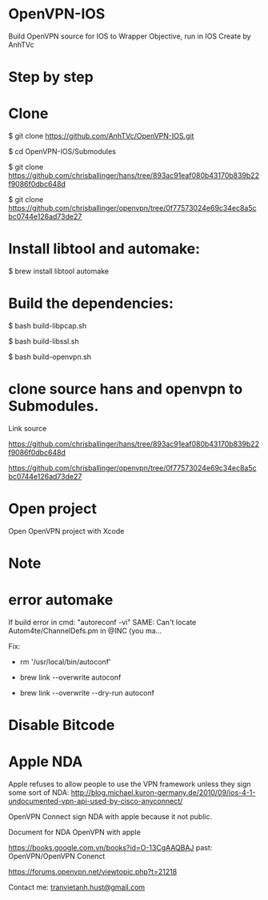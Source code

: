 # OpenVPN-IOS
Build OpenVPN source for IOS to Wrapper Objective, run in IOS
Create by AnhTVc
# Step by step
# Clone
$ git clone https://github.com/AnhTVc/OpenVPN-IOS.git

$ cd OpenVPN-IOS/Submodules

$ git clone https://github.com/chrisballinger/hans/tree/893ac91eaf080b43170b839b22f9086f0dbc648d

$ git clone https://github.com/chrisballinger/openvpn/tree/0f77573024e69c34ec8a5cbc0744e126ad73de27

# Install libtool and automake:

$ brew install libtool automake

# Build the dependencies:

$ bash build-libpcap.sh

$ bash build-libssl.sh

$ bash build-openvpn.sh
# clone source hans and openvpn to Submodules. 

Link source

https://github.com/chrisballinger/hans/tree/893ac91eaf080b43170b839b22f9086f0dbc648d

https://github.com/chrisballinger/openvpn/tree/0f77573024e69c34ec8a5cbc0744e126ad73de27
# Open project
Open OpenVPN project with Xcode
# Note
# error automake
If build error in cmd: "autoreconf -vi" SAME: Can't locate Autom4te/ChannelDefs.pm in @INC (you ma...

Fix: 

- rm '/usr/local/bin/autoconf'

- brew link --overwrite autoconf

- brew link --overwrite --dry-run autoconf

# Disable Bitcode
# Apple NDA
Apple refuses to allow people to use the VPN framework unless they sign some sort of NDA: http://blog.michael.kuron-germany.de/2010/09/ios-4-1-undocumented-vpn-api-used-by-cisco-anyconnect/

OpenVPN Connect sign NDA with apple because it not public.

Document for NDA OpenVPN with apple

https://books.google.com.vn/books?id=O-13CgAAQBAJ past: OpenVPN/OpenVPN Conenct

https://forums.openvpn.net/viewtopic.php?t=21218 

Contact me: tranvietanh.hust@gmail.com

